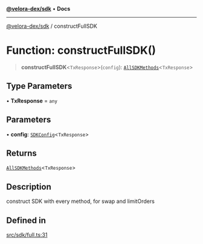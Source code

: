 [**@velora-dex/sdk**](../README.md) • **Docs**

***

[@velora-dex/sdk](../globals.md) / constructFullSDK

# Function: constructFullSDK()

> **constructFullSDK**\<`TxResponse`\>(`config`): [`AllSDKMethods`](../type-aliases/AllSDKMethods.md)\<`TxResponse`\>

## Type Parameters

• **TxResponse** = `any`

## Parameters

• **config**: [`SDKConfig`](../type-aliases/SDKConfig.md)\<`TxResponse`\>

## Returns

[`AllSDKMethods`](../type-aliases/AllSDKMethods.md)\<`TxResponse`\>

## Description

construct SDK with every method, for swap and limitOrders

## Defined in

[src/sdk/full.ts:31](https://github.com/paraswap/paraswap-sdk/blob/master/src/sdk/full.ts#L31)
